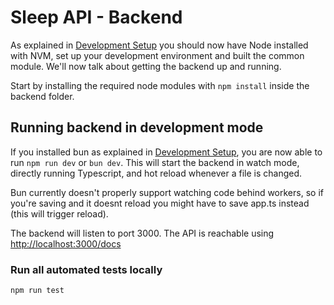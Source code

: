 # Sleep API - Backend

As explained in [Development Setup](../DEVELOPMENT_SETUP.md) you should now have Node installed with NVM, set up your development environment and built the common module. We'll now talk about getting the backend up and running.

Start by installing the required node modules with `npm install` inside the backend folder.

## Running backend in development mode

If you installed bun as explained in [Development Setup](../DEVELOPMENT_SETUP.md), you are now able to run `npm run dev` or `bun dev`.
This will start the backend in watch mode, directly running Typescript, and hot reload whenever a file is changed.

Bun currently doesn't properly support watching code behind workers, so if you're saving and it doesnt reload you might have to save app.ts instead (this will trigger reload).

The backend will listen to port 3000. The API is reachable using <http://localhost:3000/docs>

### Run all automated tests locally

```
npm run test
```
